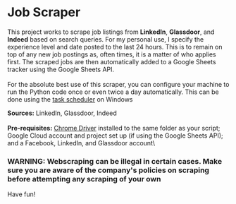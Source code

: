 # Job Scraper

This project works to scrape job listings from **LinkedIn**, **Glassdoor**, and **Indeed** based on search queries. For my personal use, I specify the experience level and date posted to the last 24 hours. This is to remain on top of any new job postings as, often times, it is a matter of who applies first. The scraped jobs are then automatically added to a Google Sheets tracker using the Google Sheets API.\
\
For the absolute best use of this scraper, you can configure your machine to run the Python code once or even twice a day automatically. This can be done using the [task scheduler](https://www.jcchouinard.com/python-automation-using-task-scheduler/) on Windows

**Sources:** LinkedIn, Glassdoor, Indeed\
\
**Pre-requisites:** [Chrome Driver](https://googlechromelabs.github.io/chrome-for-testing/) installed to the same folder as your script; Google Cloud account and project set up (if using the Google Sheets API); and a Facebook, LinkedIn, and Glassdoor account\

### WARNING: Webscraping can be illegal in certain cases. Make sure you are aware of the company's policies on scraping before attempting any scraping of your own
Have fun!
